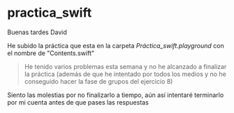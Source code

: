 # practica_swift

Buenas tardes David

He subido la práctica que esta en la carpeta *Práctica_swift.playground* con el nombre de "Contents.swift"

> He tenido varios problemas esta semana y no he alcanzado a finalizar la práctica (además de que he intentado por todos los medios y no he conseguido hacer la fase de grupos del ejercicio 8)

Siento las molestias por no finalizarlo a tiempo, aún así intentaré terminarlo por mi cuenta antes de que pases las respuestas

